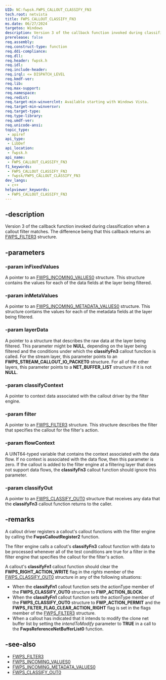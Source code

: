 ```yaml
---
UID: NC:fwpsk.FWPS_CALLOUT_CLASSIFY_FN3
tech.root: netvista
title: FWPS_CALLOUT_CLASSIFY_FN3
ms.date: 06/27/2024
targetos: Windows
description: Version 3 of the callback function invoked during classification when a callout filter matches.
prerelease: false
req.assembly: 
req.construct-type: function
req.ddi-compliance: 
req.dll: 
req.header: fwpsk.h
req.idl: 
req.include-header: 
req.irql: <= DISPATCH_LEVEL
req.kmdf-ver: 
req.lib: 
req.max-support: 
req.namespace: 
req.redist: 
req.target-min-winverclnt: Available starting with Windows Vista.
req.target-min-winversvr: 
req.target-type: 
req.type-library: 
req.umdf-ver: 
req.unicode-ansi: 
topic_type:
 - apiref
api_type:
 - LibDef
api_location:
 - fwpsk.h
api_name:
 - FWPS_CALLOUT_CLASSIFY_FN3
f1_keywords:
 - FWPS_CALLOUT_CLASSIFY_FN3
 - fwpsk/FWPS_CALLOUT_CLASSIFY_FN3
dev_langs:
 - c++
helpviewer_keywords:
 - FWPS_CALLOUT_CLASSIFY_FN3
---
```


## -description

Version 3 of the callback function invoked during classification when a callout filter matches. The difference being that this callback returns an [FWPS_FILTER3](/windows/win32/api/fwpstypes/ns-fwpstypes-fwps_filter3) structure.

## -parameters

### -param inFixedValues

A pointer to an [FWPS_INCOMING_VALUES0](/windows/win32/api/fwpstypes/ns-fwpstypes-fwps_incoming_values0) structure. This structure contains the values for each of the data fields at the layer being filtered.

### -param inMetaValues

A pointer to an [FWPS_INCOMING_METADATA_VALUES0](/windows/win32/api/fwpsu/ns-fwpsu-fwps_incoming_metadata_values0) structure. This structure contains the values for each of the metadata fields at the layer being filtered.

### -param layerData

A pointer to a structure that describes the raw data at the layer being filtered. This parameter might be **NULL**, depending on the layer being filtered and the conditions under which the **classifyFn3** callout function is called. For the stream layer, this parameter points to an **FWPS_STREAM_CALLOUT_IO_PACKET0** structure. For all of the other layers, this parameter points to a **NET_BUFFER_LIST** structure if it is not **NULL**.

### -param classifyContext

A pointer to context data associated with the callout driver by the filter engine.

### -param filter

A pointer to an [FWPS_FILTER3](/windows/win32/api/fwpstypes/ns-fwpstypes-fwps_filter3) structure. This structure describes the filter that specifies the callout for the filter's action.

### -param flowContext

A UINT64-typed variable that contains the context associated with the data flow. If no context is associated with the data flow, then this parameter is zero. If the callout is added to the filter engine at a filtering layer that does not support data flows, the **classifyFn3** callout function should ignore this parameter.

### -param classifyOut

A pointer to an [FWPS_CLASSIFY_OUT0](/windows/win32/api/fwpstypes/ns-fwpstypes-fwps_classify_out0) structure that receives any data that the **classifyFn3** callout function returns to the caller.

## -remarks

A callout driver registers a callout's callout functions with the filter engine by calling the **FwpsCalloutRegister2** function.

The filter engine calls a callout's **classifyFn3** callout function with data to be processed whenever all of the test conditions are true for a filter in the filter engine that specifies the callout for the filter's action.

A callout's **classifyFn1** callout function should clear the **FWPS_RIGHT_ACTION_WRITE** flag in the *rights* member of the [FWPS_CLASSIFY_OUT0](/windows/win32/api/fwpstypes/ns-fwpstypes-fwps_classify_out0) structure in any of the following situations:

- When the **classifyFn1** callout function sets the actionType member of the **FWPS_CLASSIFY_OUT0** structure to **FWP_ACTION_BLOCK**.
- When the **classifyFn1** callout function sets the actionType member of the **FWPS_CLASSIFY_OUT0** structure to **FWP_ACTION_PERMIT** and the **FWPS_FILTER_FLAG_CLEAR_ACTION_RIGHT** flag is set in the flags member of the [FWPS_FILTER3](/windows/win32/api/fwpstypes/ns-fwpstypes-fwps_filter3) structure.
- When a callout has indicated that it intends to modify the clone net buffer list by setting the *intendToModify* parameter to **TRUE** in a call to the **FwpsReferenceNetBufferList0** function.

## -see-also

- [FWPS_FILTER3](/windows/win32/api/fwpstypes/ns-fwpstypes-fwps_filter3)
- [FWPS_INCOMING_VALUES0](/windows/win32/api/fwpstypes/ns-fwpstypes-fwps_incoming_values0)
- [FWPS_INCOMING_METADATA_VALUES0](/windows/win32/api/fwpsu/ns-fwpsu-fwps_incoming_metadata_values0)
- [FWPS_CLASSIFY_OUT0](/windows/win32/api/fwpstypes/ns-fwpstypes-fwps_classify_out0)
